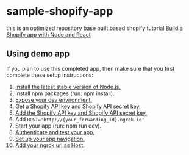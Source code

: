 # sample-shopify-app

this is an optimized repository base built based shopify tutorial [Build a Shopify app with Node and React](https://developers.shopify.com/tutorials/build-a-shopify-app-with-node-and-react)

## Using demo app

If you plan to use this completed app, then make sure that you first complete these setup instructions:

1. [Install the latest stable version of Node.js.](https://developers.shopify.com/tutorials/build-a-shopify-app-with-node-and-react/set-up-your-app#install-the-latest-stable-version)
2. Install npm packages (run: npm install).
3. [Expose your dev environment.](https://developers.shopify.com/tutorials/build-a-shopify-app-with-node-and-react/embed-your-app-in-shopify#expose-your-dev-environment)
4. [Get a Shopify API key and Shopify API secret key.](https://developers.shopify.com/tutorials/build-a-shopify-app-with-node-and-react/embed-your-app-in-shopify#get-a-shopify-api-key)
5. [Add the Shopify API key and Shopify API secret key.](https://developers.shopify.com/tutorials/build-a-shopify-app-with-node-and-react/embed-your-app-in-shopify#add-the-shopify-api-key)
6. Add `HOST='http://{your_forwarding_id}.ngrok.io'` 
7. Start your app (run: npm run dev).
8. [Authenticate and test your app.](https://developers.shopify.com/tutorials/build-a-shopify-app-with-node-and-react/embed-your-app-in-shopify#authenticate-and-test)
9. [Set up your app navigation.](https://developers.shopify.com/tutorials/build-a-shopify-app-with-node-and-react/build-your-user-interface-with-polaris#set-up-your-app-navigation)
10. [Add your ngrok url as Host.](https://developers.shopify.com/tutorials/build-a-shopify-app-with-node-and-react/charge-a-fee-using-the-billing-api#set-up)